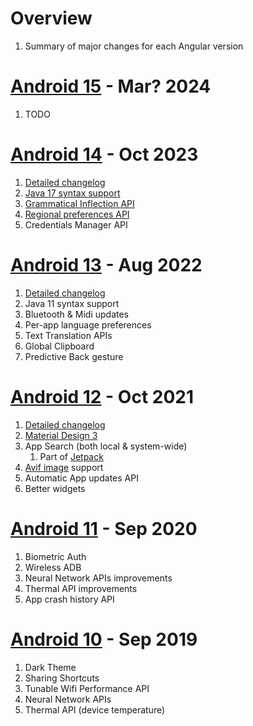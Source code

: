# Overview

1. Summary of major changes for each Angular version

# [Android 15](TODO) - Mar? 2024

1. TODO

# [Android 14](https://www.android.com/android-14/) - Oct 2023

1. [Detailed changelog](https://developer.android.com/about/versions/14/summary)
1. [Java 17 syntax support](https://developer.android.com/about/versions/14/features#core-libraries)
1. [Grammatical Inflection API](https://developer.android.com/about/versions/14/features#grammatical-inflection)
1. [Regional preferences API](https://developer.android.com/about/versions/14/features#regional-preferences)
1. Credentials Manager API

# [Android 13](https://developer.android.com/about/versions/13) - Aug 2022

1. [Detailed changelog](https://developer.android.com/about/versions/13/summary)
1. Java 11 syntax support
1. Bluetooth & Midi updates
1. Per-app language preferences
1. Text Translation APIs
1. Global Clipboard
1. Predictive Back gesture

# [Android 12](https://developer.android.com/about/versions/12) - Oct 2021

1. [Detailed changelog](https://developer.android.com/about/versions/12/summary)
1. [Material Design 3](https://m3.material.io/)
1. App Search (both local & system-wide)
    1. Part of [Jetpack](https://developer.android.com/jetpack/androidx/explorer)
1. [Avif image](https://web.dev/learn/images/avif) support
1. Automatic App updates API
1. Better widgets

# [Android 11](https://developer.android.com/about/versions/11) - Sep 2020

1. Biometric Auth
1. Wireless ADB
1. Neural Network APIs improvements
1. Thermal API improvements
1. App crash history API

# [Android 10](https://developer.android.com/about/versions/10) - Sep 2019

1. Dark Theme
1. Sharing Shortcuts
1. Tunable Wifi Performance API
1. Neural Network APIs
1. Thermal API (device temperature)
